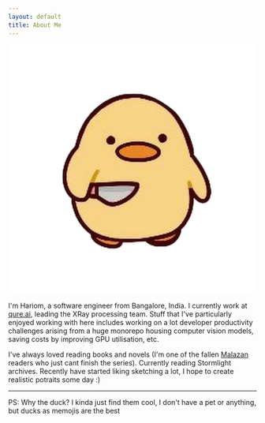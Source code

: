 ```yaml
---
layout: default
title: About Me
---
```


<img class="profile-picture" src="/assets/duck-with-knife.png">

I'm Hariom, a software engineer from Bangalore, India. I currently work at [qure.ai](https://www.qure.ai), leading the XRay processing team. Stuff that I've particularly enjoyed working with here includes working on a lot developer productivity challenges arising from a huge monorepo housing computer vision models, saving costs by improving GPU utilisation, etc.


I've always loved reading books and novels (I'm one of the fallen [Malazan](https://www.goodreads.com/series/43493-malazan-book-of-the-fallen) readers who just cant finish the series). Currently reading Stormlight archives. Recently have started liking sketching a lot, I hope to create realistic potraits some day :)

---

PS: Why the duck? I kinda just find them cool, I don't have a pet or anything, but ducks as memojis are the best
